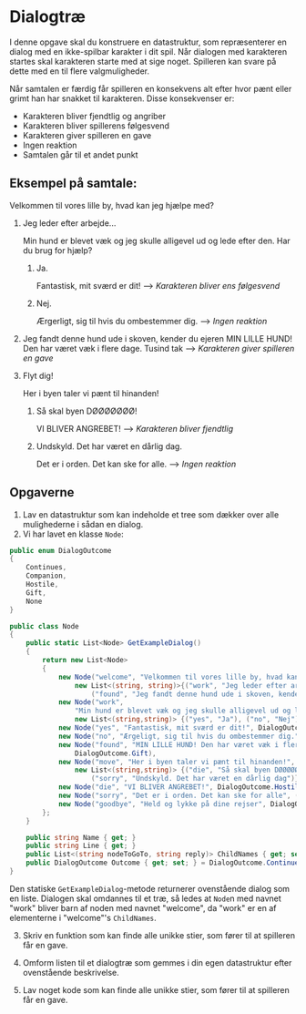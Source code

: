 # Dialogtræ

I denne opgave skal du konstruere en datastruktur, som repræsenterer en dialog med en ikke-spilbar karakter i dit spil. Når dialogen med karakteren startes skal karakteren starte med at sige noget. Spilleren kan svare på dette med en til flere valgmuligheder.

Når samtalen er færdig får spilleren en konsekvens alt efter hvor pænt eller grimt han har snakket til karakteren. Disse konsekvenser er:
- Karakteren bliver fjendtlig og angriber
- Karakteren bliver spillerens følgesvend
- Karakteren giver spilleren en gave
- Ingen reaktion
- Samtalen går til et andet punkt

## Eksempel på samtale:

  Velkommen til vores lille by, hvad kan jeg hjælpe med?

  1) Jeg leder efter arbejde...

      Min hund er blevet væk og jeg skulle alligevel ud og lede efter den. Har du brug for hjælp?
      1) Ja.

          Fantastisk, mit sværd er dit!
          --> *Karakteren bliver ens følgesvend*
      2) Nej.

          Ærgerligt, sig til hvis du ombestemmer dig.
          --> *Ingen reaktion*
  2) Jeg fandt denne hund ude i skoven, kender du ejeren
      MIN LILLE HUND! Den har været væk i flere dage. Tusind tak --> *Karakteren giver spilleren en gave*
  3) Flyt dig!

      Her i byen taler vi pænt til hinanden!
      1) Så skal byen DØØØØØØØ!

          VI BLIVER ANGREBET! --> *Karakteren bliver fjendtlig*
      2) Undskyld. Det har været en dårlig dag.

          Det er i orden. Det kan ske for alle. --> *Ingen reaktion*


## Opgaverne
1) Lav en datastruktur som kan indeholde et tree som dækker over alle mulighederne i sådan en dialog.
2) Vi har lavet en klasse `Node`:
```csharp
public enum DialogOutcome
{
    Continues,
    Companion,
    Hostile,
    Gift,
    None
}

public class Node
{
    public static List<Node> GetExampleDialog()
    {
        return new List<Node>
        {
            new Node("welcome", "Velkommen til vores lille by, hvad kan jeg hjælpe med?",
                new List<(string, string)>{("work", "Jeg leder efter arbejde..."),
                    ("found", "Jeg fandt denne hund ude i skoven, kender du ejeren?"), ("move", "Flyt dig!")}),
            new Node("work",
                "Min hund er blevet væk og jeg skulle alligevel ud og lede efter den. Har du brug for hjælp?",
                new List<(string,string)> {("yes", "Ja"), ("no", "Nej")}),
            new Node("yes", "Fantastisk, mit sværd er dit!", DialogOutcome.Companion),
            new Node("no", "Ærgeligt, sig til hvis du ombestemmer dig.", ("welcome", "Ok")),
            new Node("found", "MIN LILLE HUND! Den har været væk i flere dage. Tusind tak!",
                DialogOutcome.Gift),
            new Node("move", "Her i byen taler vi pænt til hinanden!",
                new List<(string,string)> {("die", "Så skal byen DØØØØØØØ!"),
                    ("sorry", "Undskyld. Det har været en dårlig dag")}),
            new Node("die", "VI BLIVER ANGREBET!", DialogOutcome.Hostile),
            new Node("sorry", "Det er i orden. Det kan ske for alle", ("welcome", "Tak")),
            new Node("goodbye", "Held og lykke på dine rejser", DialogOutcome.None)
        };
    }

    public string Name { get; }
    public string Line { get; }
    public List<(string nodeToGoTo, string reply)> ChildNames { get; set; }
    public DialogOutcome Outcome { get; set; } = DialogOutcome.Continues;
}
```

Den statiske `GetExampleDialog`-metode returnerer ovenstående dialog som en liste. Dialogen skal omdannes til et træ, så ledes at `Node`n med navnet "work" bliver barn af noden med navnet "welcome", da "work" er en af elementerne i "welcome"'s `ChildNames`.


3) Skriv en funktion som kan finde alle unikke stier, som fører til at spilleren får en gave.

4) Omform listen til et dialogtræ som gemmes i din egen datastruktur efter ovenstående beskrivelse.
5) Lav noget kode som kan finde alle unikke stier, som fører til at spilleren får en gave.
